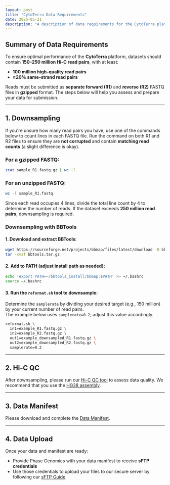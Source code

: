 ```yaml
---
layout: post
title: "CytoTerra Data Requirements"
date: 2025-05-21
description: "A description of data requirements for the CytoTerra platform, including pre-processing and QC steps."
---
```


## Summary of Data Requirements

To ensure optimal performance of the **CytoTerra** platform, datasets should contain **150–250 million Hi-C read pairs**, with at least:

- **100 million high-quality read pairs**
- **≥20% same-strand read pairs**

Reads must be submitted as **separate forward (R1)** and **reverse (R2)** FASTQ files in **gzipped** format. The steps below will help you assess and prepare your data for submission.

---

## 1. Downsampling

If you're unsure how many read pairs you have, use one of the commands below to count lines in each FASTQ file. Run the command on both R1 and R2 files to ensure they are **not corrupted** and contain **matching read counts** (a slight difference is okay).

### For a gzipped FASTQ:

```bash
zcat sample_R1.fastq.gz | wc -l
```

### For an unzipped FASTQ:

```bash
wc -l sample_R1.fastq
```

Since each read occupies 4 lines, divide the total line count by 4 to determine the number of reads. If the dataset exceeds **250 million read pairs**, downsampling is required.

### Downsampling with BBTools

#### 1. **Download and extract BBTools:**

```bash
wget https://sourceforge.net/projects/bbmap/files/latest/download -O bbtools.tar.gz
tar -xvzf bbtools.tar.gz
```

#### 2. **Add to PATH (adjust install path as needed):**

```bash
echo 'export PATH=~/bbtools_install/bbmap:$PATH' >> ~/.bashrc
source ~/.bashrc
```

#### 3. **Run the `reformat.sh` tool to downsample:**

Determine the `samplerate` by dividing your desired target (e.g., 150 million) by your current number of read pairs.  
The example below uses `samplerate=0.2`; adjust this value accordingly.

```bash
reformat.sh \
  in1=example_R1.fastq.gz \
  in2=example_R2.fastq.gz \
  out1=example_downsampled_R1.fastq.gz \
  out2=example_downsampled_R2.fastq.gz \
  samplerate=0.2
```

---

## 2. Hi-C QC

After downsampling, please run our [Hi-C QC tool](https://phasegenomics.github.io/2019/09/19/hic-alignment-and-qc.html) to assess data quality. We recommend that you use the [HG38 assembly](https://www.ncbi.nlm.nih.gov/datasets/genome/GCF_000001405.40/).

---

## 3. Data Manifest

Please download and complete the [Data Manifest](https://phasegenomics.github.io/downloads/cytoterra_file_manifest.xlsx).

---

## 4. Data Upload

Once your data and manifest are ready:

- Provide Phase Genomics with your data manifest to receive **sFTP credentials**
- Use those credentials to upload your files to our secure server by following our [sFTP Guide](https://phasegenomics.github.io/2023/07/28/ftp-guide.html)